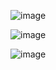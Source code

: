 ![image](https://github.com/simonh19/taxisystem/assets/155490596/72f27249-e803-43e9-a2f6-5fce3ba07514)

![image](https://github.com/simonh19/taxisystem/assets/155490596/701e372c-07ef-43ac-b610-1dba5732b281)

![image](https://github.com/simonh19/taxisystem/assets/155490596/8e0ffec4-c095-4145-86b6-6d97511de4e3)
